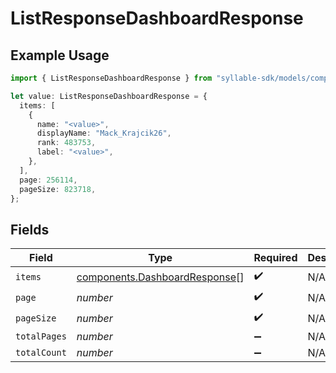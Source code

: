 # ListResponseDashboardResponse

## Example Usage

```typescript
import { ListResponseDashboardResponse } from "syllable-sdk/models/components";

let value: ListResponseDashboardResponse = {
  items: [
    {
      name: "<value>",
      displayName: "Mack_Krajcik26",
      rank: 483753,
      label: "<value>",
    },
  ],
  page: 256114,
  pageSize: 823718,
};
```

## Fields

| Field                                                                          | Type                                                                           | Required                                                                       | Description                                                                    |
| ------------------------------------------------------------------------------ | ------------------------------------------------------------------------------ | ------------------------------------------------------------------------------ | ------------------------------------------------------------------------------ |
| `items`                                                                        | [components.DashboardResponse](../../models/components/dashboardresponse.md)[] | :heavy_check_mark:                                                             | N/A                                                                            |
| `page`                                                                         | *number*                                                                       | :heavy_check_mark:                                                             | N/A                                                                            |
| `pageSize`                                                                     | *number*                                                                       | :heavy_check_mark:                                                             | N/A                                                                            |
| `totalPages`                                                                   | *number*                                                                       | :heavy_minus_sign:                                                             | N/A                                                                            |
| `totalCount`                                                                   | *number*                                                                       | :heavy_minus_sign:                                                             | N/A                                                                            |